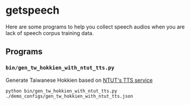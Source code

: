 # getspeech
Here are some programs to help you collect speech audios when you are lack of 
speech corpus training data.

## Programs
### `bin/gen_tw_hokkien_with_ntut_tts.py`
Generate Taiwanese Hokkien based on [NTUT's TTS service](http://tts001.iptcloud.net:8804/)
```shell
python bin/gen_tw_hokkien_with_ntut_tts.py ./demo_configs/gen_tw_hokkien_with_ntut_tts.json
```
